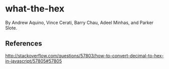 # what-the-hex

By Andrew Aquino, Vince Cerati, Barry Chau, Adeel Minhas, and Parker Slote.

## References

http://stackoverflow.com/questions/57803/how-to-convert-decimal-to-hex-in-javascript/57805#57805